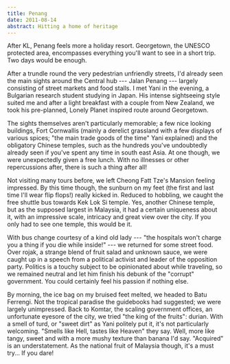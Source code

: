 ```yaml
---
title: Penang
date: 2011-08-14
abstract: Hitting a home of heritage
---
```


After KL, Penang feels more a holiday resort. Georgetown, the UNESCO protected
area, encompasses everything you'll want to see in a short trip. Two days would
be enough.

After a trundle round the very pedestrian unfriendly streets, I'd already seen
the main sights around the Central hub --- Jalan Penang --- largely consisting of
street markets and food stalls. I met Yani in the evening, a Bulgarian research
student studying in Japan. His intense sightseeing style suited me and after a
light breakfast with a couple from New Zealand, we took his pre-planned, Lonely
Planet inspired route around Georgetown.

The sights themselves aren't particularly memorable; a few nice looking
buildings, Fort Cornwallis (mainly a derelict grassland with a few displays of
various spices; "the main trade goods of the time" Yani explained) and the
obligatory Chinese temples, such as the hundreds you've undoubtedly already seen
if you've spent any time in south east Asia. At one though, we were unexpectedly
given a free lunch. With no illnesses or other repercussions after, there is
such a thing after all!

Not visiting many tours before, we left Cheong Fatt Tze's Mansion feeling
impressed. By this time though, the sunburn on my feet (the first and last time
I'll wear flip flops!) really kicked in. Reduced to hobbling, we caught the free
shuttle bus towards Kek Lok Si temple. Yes, another Chinese temple, but as the
supposed largest in Malaysia, it had a certain uniqueness about it, with an
impressive scale, intricacy and great view over the city. If you only had to see
one temple, this would be it.

With bus change courtesy of a kind old lady --- "the hospitals won't charge you
a thing if you die while inside!" --- we returned for some street food. Over
rojak, a strange blend of fruit salad and unknown sauce, we were caught up in a
speech from a political activist and leader of the opposition party. Politics is
a touchy subject to be opinionated about while traveling, so we remained neutral
and let him finish his debunk of the "corrupt" government. You could certainly
feel his passion if nothing else.

By morning, the ice bag on my bruised feet melted, we headed to Batu Ferrengi.
Not the tropical paradise the guidebooks had suggested; we were largely
unimpressed. Back to Komtar, the scaling government offices, an unfortunate
eyesore of the city, we tried "the king of the fruits": durian. With a smell of
turd, or "sweet dirt" as Yani politely put it, it's not particularly welcoming.
"Smells like Hell, tastes like Heaven" they say. Well, more like tangy, sweet
and with a more mushy texture than banana I'd say. "Acquired" is an
understatement. As the national fruit of Malaysia though, it's a must try... If
you dare!
